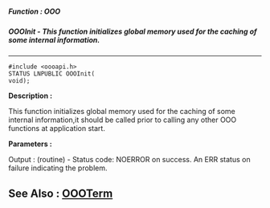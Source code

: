 ##### Function : OOO
##### OOOInit - This function initializes global memory used for the caching of some internal information.
---
```
#include <oooapi.h>
STATUS LNPUBLIC OOOInit(
void);
```
**Description :**

This function initializes global memory used for the caching of some internal 
information,it should be called prior to calling any other OOO functions at 
application start. 

**Parameters :**

Output :
(routine)  -  Status code: 
NOERROR on success. 
An ERR status on failure indicating the problem. 



**See Also :**
[OOOTerm](/domino-c-api-docs/reference/Func/OOOTerm)
---
